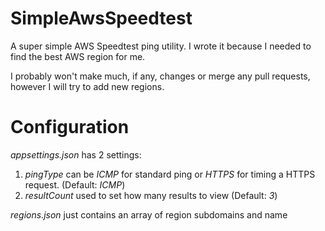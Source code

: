 # SimpleAwsSpeedtest
A super simple AWS Speedtest ping utility. I wrote it because I needed to find the best AWS region for me.

I probably won't make much, if any, changes or merge any pull requests, however I will try to add new regions.

# Configuration
*appsettings.json* has 2 settings:
1. *pingType* can be *ICMP* for standard ping or *HTTPS* for timing a HTTPS request. (Default: *ICMP*)
2. *resultCount* used to set how many results to view (Default: *3*)

*regions.json* just contains an array of region subdomains and name
